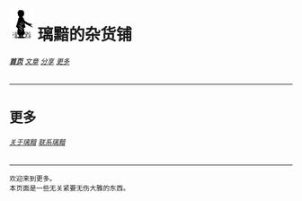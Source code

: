 # [<img src="图标.png" alt="Logo" style="zoom:7%;" />](index.html) 璃黯的杂货铺

###### **[`首页`](index.html)**		[`文章`](文章.html)		[`分享`](分享.html)		[`更多`](更多.html)

---

# `更多`

###### [`关于璃黯`](更多_关于璃黯.html)		[`联系璃黯`](更多_联系璃黯.html)

----

```
欢迎来到更多。
本页面是一些无关紧要无伤大雅的东西。
```
